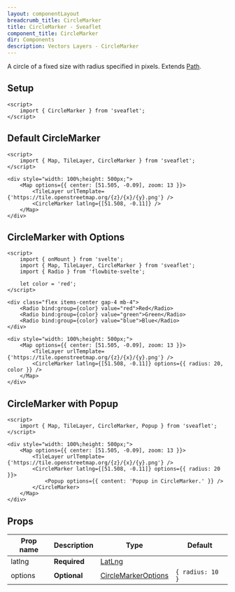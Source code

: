 ```yaml
---
layout: componentLayout
breadcrumb_title: CircleMarker
title: CircleMarker - Sveaflet
component_title: CircleMarker
dir: Components
description: Vectors Layers - CircleMarker
---
```


A circle of a fixed size with radius specified in pixels. Extends [Path](https://leafletjs.com/reference.html#path).

## Setup

```svelte exampel csr hideOutput
<script>
	import { CircleMarker } from 'sveaflet';
</script>
```

## Default CircleMarker

```svelte example csr
<script>
	import { Map, TileLayer, CircleMarker } from 'sveaflet';
</script>

<div style="width: 100%;height: 500px;">
	<Map options={{ center: [51.505, -0.09], zoom: 13 }}>
		<TileLayer urlTemplate={'https://tile.openstreetmap.org/{z}/{x}/{y}.png'} />
		<CircleMarker latlng={[51.508, -0.11]} />
	</Map>
</div>
```

## CircleMarker with Options

```svelte example csr
<script>
	import { onMount } from 'svelte';
	import { Map, TileLayer, CircleMarker } from 'sveaflet';
	import { Radio } from 'flowbite-svelte';

	let color = 'red';
</script>

<div class="flex items-center gap-4 mb-4">
	<Radio bind:group={color} value="red">Red</Radio>
	<Radio bind:group={color} value="green">Green</Radio>
	<Radio bind:group={color} value="blue">Blue</Radio>
</div>

<div style="width: 100%;height: 500px;">
	<Map options={{ center: [51.505, -0.09], zoom: 13 }}>
		<TileLayer urlTemplate={'https://tile.openstreetmap.org/{z}/{x}/{y}.png'} />
		<CircleMarker latlng={[51.508, -0.11]} options={{ radius: 20, color }} />
	</Map>
</div>
```

## CircleMarker with Popup

```svelte example csr
<script>
	import { Map, TileLayer, CircleMarker, Popup } from 'sveaflet';
</script>

<div style="width: 100%;height: 500px;">
	<Map options={{ center: [51.505, -0.09], zoom: 13 }}>
		<TileLayer urlTemplate={'https://tile.openstreetmap.org/{z}/{x}/{y}.png'} />
		<CircleMarker latlng={[51.508, -0.11]} options={{ radius: 20 }}>
			<Popup options={{ content: 'Popup in CircleMarker.' }} />
		</CircleMarker>
	</Map>
</div>
```

## Props

| Prop name | Description  | Type                                                                            | Default          |
| --------- | ------------ | ------------------------------------------------------------------------------- | ---------------- |
| latlng    | **Required** | [LatLng](https://leafletjs.com/reference.html#latlng)                           |                  |
| options   | **Optional** | [CircleMarkerOptions](https://leafletjs.com/reference.html#circlemarker-option) | `{ radius: 10 }` |

